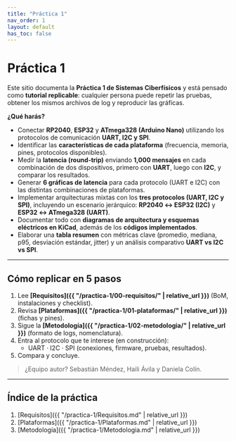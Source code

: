 ```yaml
---
title: "Práctica 1"
nav_order: 1
layout: default
has_toc: false
---
```


# Práctica 1

Este sitio documenta la **Práctica 1 de Sistemas Ciberfísicos** y está pensado como **tutorial replicable**: cualquier persona puede repetir las pruebas, obtener los mismos archivos de log y reproducir las gráficas.

**¿Qué harás?**  

- Conectar **RP2040**, **ESP32** y **ATmega328 (Arduino Nano)** utilizando los protocolos de comunicación **UART, I2C y SPI**.  
- Identificar las **características de cada plataforma** (frecuencia, memoria, pines, protocolos disponibles).  
- Medir la **latencia (round-trip)** enviando **1,000 mensajes** en cada combinación de dos dispositivos, primero con **UART**, luego con **I2C**, y comparar los resultados.  
- Generar **6 gráficas de latencia** para cada protocolo (UART e I2C) con las distintas combinaciones de plataformas.  
- Implementar arquitecturas mixtas con los **tres protocolos (UART, I2C y SPI)**, incluyendo un escenario jerárquico: **RP2040 ↔ ESP32 (I2C)** y **ESP32 ↔ ATmega328 (UART)**.  
- Documentar todo con **diagramas de arquitectura y esquemas eléctricos en KiCad**, además de los **códigos implementados**.  
- Elaborar una **tabla resumen** con métricas clave (promedio, mediana, p95, desviación estándar, jitter) y un análisis comparativo **UART vs I2C vs SPI**.


---

## Cómo replicar en 5 pasos

1. Lee **[Requisitos]({{ "/practica-1/00-requisitos/" | relative_url }})** (BoM, instalaciones y checklist).
2. Revisa **[Plataformas]({{ "/practica-1/01-plataformas/" | relative_url }})** (fichas y pines).
3. Sigue la **[Metodología]({{ "/practica-1/02-metodologia/" | relative_url }})** (formato de logs, nomenclatura).
4. Entra al protocolo que te interese (en construcción):
   - UART · I2C · SPI (conexiones, firmware, pruebas, resultados).
5. Compara y concluye.

> ¿Equipo autor? Sebastián Méndez, Haili Ávila y Daniela Colín.

---

## Índice de la práctica

1. [Requisitos]({{ "/practica-1/Requisitos.md" | relative_url }})
2. [Plataformas]({{ "/practica-1/Plataformas.md" | relative_url }})
3. [Metodología]({{ "/practica-1/Metodologia.md" | relative_url }})
